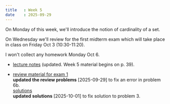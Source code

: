 ```yaml
---
title   : Week 5
date    : 2025-09-29
---
```


On Monday of this week, we'll introduce the notion of cardinality of a set.

On Wednesday we'll review for the first midterm exam which will take
place in class on Friday Oct 3 (10:30-11:20).

I won't collect any homework Monday Oct 6.

- [lecture notes](/course-content/bridge-to-higher-math.pdf)  (updated. Week 5 material begins on p. 39).

- [review material for exam 1](/course-content/exam1-review.pdf)   
  **updated the review problems** [2025-09-29] to fix an error in problem 6b.   
  [solutions](/course-content/exam1-review-sols.pdf)  
  **updated solutions** [2025-10-01] to fix solution to problem 3.
